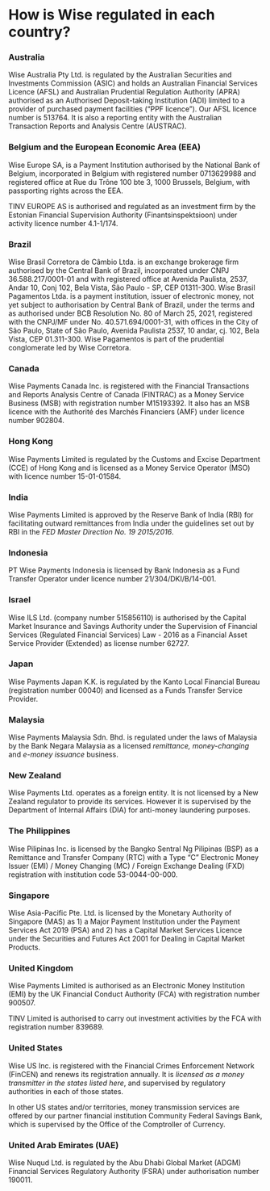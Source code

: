 # How is Wise regulated in each country?

### Australia

Wise Australia Pty Ltd. is regulated by the Australian Securities and Investments Commission (ASIC) and holds an Australian Financial Services Licence (AFSL) and Australian Prudential Regulation Authority (APRA) authorised as an Authorised Deposit-taking Institution (ADI) limited to a provider of purchased payment facilities (“PPF licence”). Our AFSL licence number is 513764. It is also a reporting entity with the Australian Transaction Reports and Analysis Centre (AUSTRAC).

### Belgium and the European Economic Area (EEA)

Wise Europe SA, is a Payment Institution authorised by the National Bank of Belgium, incorporated in Belgium with registered number 0713629988 and registered office at Rue du Trône 100 bte 3, 1000 Brussels, Belgium, with passporting rights across the EEA.

TINV EUROPE AS is authorised and regulated as an investment firm by the Estonian Financial Supervision Authority (Finantsinspektsioon) under activity licence number 4.1-1/174. 

### Brazil 

Wise Brasil Corretora de Câmbio Ltda. is an exchange brokerage firm authorised by the Central Bank of Brazil, incorporated under CNPJ 36.588.217/0001-01 and with registered office at Avenida Paulista, 2537, Andar 10, Conj 102, Bela Vista, São Paulo - SP, CEP 01311-300. Wise Brasil Pagamentos Ltda. is a payment institution, issuer of electronic money, not yet subject to authorisation by Central Bank of Brazil, under the terms and as authorised under BCB Resolution No. 80 of March 25, 2021, registered with the CNPJ/MF under No. 40.571.694/0001-31, with offices in the City of São Paulo, State of São Paulo, Avenida Paulista 2537, 10 andar, cj. 102, Bela Vista, CEP 01.311-300. Wise Pagamentos is part of the prudential conglomerate led by Wise Corretora.

### Canada

Wise Payments Canada Inc. is registered with the Financial Transactions and Reports Analysis Centre of Canada (FINTRAC) as a Money Service Business (MSB) with registration number M15193392. It also has an MSB licence with the Authorité des Marchés Financiers (AMF) under licence number 902804.

### Hong Kong

Wise Payments Limited is regulated by the Customs and Excise Department (CCE) of Hong Kong and is licensed as a Money Service Operator (MSO) with licence number 15-01-01584.

### India

Wise Payments Limited is approved by the Reserve Bank of India (RBI) for facilitating outward remittances from India under the guidelines set out by RBI in the _FED Master Direction No. 19 2015/2016_.

### Indonesia

PT Wise Payments Indonesia is licensed by Bank Indonesia as a Fund Transfer Operator under licence number 21/304/DKI/B/14-001. 

### Israel

Wise ILS Ltd. (company number 515856110) is authorised by the Capital Market Insurance and Savings Authority under the Supervision of Financial Services (Regulated Financial Services) Law - 2016 as a Financial Asset Service Provider (Extended) as license number 62727.

### Japan

Wise Payments Japan K.K. is regulated by the Kanto Local Financial Bureau (registration number 00040) and licensed as a Funds Transfer Service Provider.

### Malaysia

Wise Payments Malaysia Sdn. Bhd. is regulated under the laws of Malaysia by the Bank Negara Malaysia as a licensed _remittance, money-changing_ and _e-money issuance_ business. 

### New Zealand

Wise Payments Ltd. operates as a foreign entity. It is not licensed by a New Zealand regulator to provide its services. However it is supervised by the Department of Internal Affairs (DIA) for anti-money laundering purposes.

### The Philippines

Wise Pilipinas Inc. is licensed by the Bangko Sentral Ng Pilipinas (BSP) as a Remittance and Transfer Company (RTC) with a Type “C” Electronic Money Issuer (EMI) / Money Changing (MC) / Foreign Exchange Dealing (FXD) registration with institution code 53-0044-00-000.

### Singapore

Wise Asia-Pacific Pte. Ltd. is licensed by the Monetary Authority of Singapore (MAS) as 1) a Major Payment Institution under the Payment Services Act 2019 (PSA) and 2) has a Capital Market Services Licence under the Securities and Futures Act 2001 for Dealing in Capital Market Products.

### United Kingdom

Wise Payments Limited is authorised as an Electronic Money Institution (EMI) by the UK Financial Conduct Authority (FCA) with registration number 900507.

TINV Limited is authorised to carry out investment activities by the FCA with registration number 839689. 

### United States

Wise US Inc. is registered with the Financial Crimes Enforcement Network (FinCEN) and renews its registration annually. It is _licensed as a money transmitter in the states listed here_, and supervised by regulatory authorities in each of those states.

In other US states and/or territories, money transmission services are offered by our partner financial institution Community Federal Savings Bank, which is supervised by the Office of the Comptroller of Currency.

### United Arab Emirates (UAE)

Wise Nuqud Ltd. is regulated by the Abu Dhabi Global Market (ADGM) Financial Services Regulatory Authority (FSRA) under authorisation number 190011.